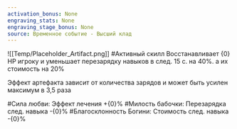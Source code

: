 ```yaml
---
activation_bonus: None
engraving_stats: None
engraving_stage_bonus: None
source: Временное событие - Высший клад
---
```

![[Temp/Placeholder_Artifact.png]]
#Активный скилл
Восстанавливает {0} HP игроку и уменьшает перезарядку навыков в след. 15 с. на 40%. а их стоимость на 20%

Эффект артефакта зависит от количества зарядов и может быть усилен максимум в 3,5 раза

#Сила любви: 
Эффект лечения +{0}%
#Милость бабочки: 
Перезарядка след. навыка -{0}%
#Благосклонность Богини: 
Стоимость след. навыка -{0}%
